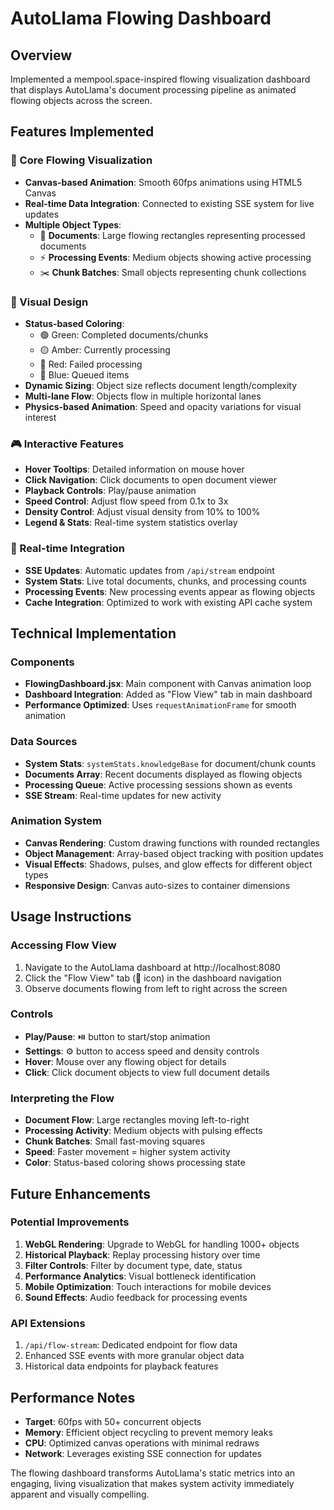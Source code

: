 # AutoLlama Flowing Dashboard

## Overview
Implemented a mempool.space-inspired flowing visualization dashboard that displays AutoLlama's document processing pipeline as animated flowing objects across the screen.

## Features Implemented

### 🌊 Core Flowing Visualization
- **Canvas-based Animation**: Smooth 60fps animations using HTML5 Canvas
- **Real-time Data Integration**: Connected to existing SSE system for live updates
- **Multiple Object Types**:
  - 📄 **Documents**: Large flowing rectangles representing processed documents
  - ⚡ **Processing Events**: Medium objects showing active processing
  - ✂️ **Chunk Batches**: Small objects representing chunk collections

### 🎨 Visual Design
- **Status-based Coloring**:
  - 🟢 Green: Completed documents/chunks
  - 🟡 Amber: Currently processing
  - 🔴 Red: Failed processing
  - 🔵 Blue: Queued items
- **Dynamic Sizing**: Object size reflects document length/complexity
- **Multi-lane Flow**: Objects flow in multiple horizontal lanes
- **Physics-based Animation**: Speed and opacity variations for visual interest

### 🎮 Interactive Features
- **Hover Tooltips**: Detailed information on mouse hover
- **Click Navigation**: Click documents to open document viewer
- **Playback Controls**: Play/pause animation
- **Speed Control**: Adjust flow speed from 0.1x to 3x
- **Density Control**: Adjust visual density from 10% to 100%
- **Legend & Stats**: Real-time system statistics overlay

### 📡 Real-time Integration
- **SSE Updates**: Automatic updates from `/api/stream` endpoint
- **System Stats**: Live total documents, chunks, and processing counts
- **Processing Events**: New processing events appear as flowing objects
- **Cache Integration**: Optimized to work with existing API cache system

## Technical Implementation

### Components
- **FlowingDashboard.jsx**: Main component with Canvas animation loop
- **Dashboard Integration**: Added as "Flow View" tab in main dashboard
- **Performance Optimized**: Uses `requestAnimationFrame` for smooth animation

### Data Sources
- **System Stats**: `systemStats.knowledgeBase` for document/chunk counts
- **Documents Array**: Recent documents displayed as flowing objects
- **Processing Queue**: Active processing sessions shown as events
- **SSE Stream**: Real-time updates for new activity

### Animation System
- **Canvas Rendering**: Custom drawing functions with rounded rectangles
- **Object Management**: Array-based object tracking with position updates
- **Visual Effects**: Shadows, pulses, and glow effects for different object types
- **Responsive Design**: Canvas auto-sizes to container dimensions

## Usage Instructions

### Accessing Flow View
1. Navigate to the AutoLlama dashboard at http://localhost:8080
2. Click the "Flow View" tab (🌊 icon) in the dashboard navigation
3. Observe documents flowing from left to right across the screen

### Controls
- **Play/Pause**: ⏯️ button to start/stop animation
- **Settings**: ⚙️ button to access speed and density controls
- **Hover**: Mouse over any flowing object for details
- **Click**: Click document objects to view full document details

### Interpreting the Flow
- **Document Flow**: Large rectangles moving left-to-right
- **Processing Activity**: Medium objects with pulsing effects
- **Chunk Batches**: Small fast-moving squares
- **Speed**: Faster movement = higher system activity
- **Color**: Status-based coloring shows processing state

## Future Enhancements

### Potential Improvements
1. **WebGL Rendering**: Upgrade to WebGL for handling 1000+ objects
2. **Historical Playback**: Replay processing history over time
3. **Filter Controls**: Filter by document type, date, status
4. **Performance Analytics**: Visual bottleneck identification
5. **Mobile Optimization**: Touch interactions for mobile devices
6. **Sound Effects**: Audio feedback for processing events

### API Extensions
1. `/api/flow-stream`: Dedicated endpoint for flow data
2. Enhanced SSE events with more granular object data
3. Historical data endpoints for playback features

## Performance Notes
- **Target**: 60fps with 50+ concurrent objects
- **Memory**: Efficient object recycling to prevent memory leaks
- **CPU**: Optimized canvas operations with minimal redraws
- **Network**: Leverages existing SSE connection for updates

The flowing dashboard transforms AutoLlama's static metrics into an engaging, living visualization that makes system activity immediately apparent and visually compelling.